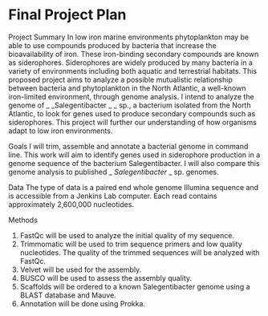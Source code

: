 # Final Project Plan

Project Summary
 In low iron marine environments phytoplankton may be able to use compounds produced by bacteria that increase the bioavailability of iron. These iron-binding secondary compounds are known as siderophores. Siderophores are widely produced by many bacteria in a variety of environments including both aquatic and terrestrial habitats. This proposed project aims to analyze a possible mutualistic relationship between bacteria and phytoplankton in the North Atlantic, a well-known iron-limited environment, through genome analysis. I intend to analyze the genome of _ _Salegentibacter _ _ sp., a bacterium isolated from the North Atlantic, to look for genes used to produce secondary compounds such as siderophores. This project will further our understanding of how organisms adapt to low iron environments. 
 
 Goals
 I will trim, assemble and annotate a bacterial genome in command line. This work will aim to identify genes used in siderophore production in a genome sequence of the bacterium Salegentibacter. I will also compare this genome analysis to published _ _Salegentibacter_ _ sp. genomes.  

Data
The type of data is a paired end whole genome Illumina sequence and is accessible from a Jenkins Lab computer. Each read contains approximately 2,600,000 nucleotides.

Methods
1. FastQc will be used to analyze the initial quality of my sequence.
2. Trimmomatic will be used to trim sequence primers and low quality nucleotides. The quality of the trimmed sequences will be analyzed with FastQc.
3. Velvet will be used for the assembly.
4. BUSCO will be used to assess the assembly quality. 
5. Scaffolds will be ordered to a known Salegentibacter genome using a BLAST database and Mauve.
6. Annotation will be done using Prokka. 
